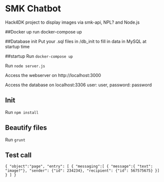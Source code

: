 # SMK Chatbot
Hack4DK project to display images via smk-api, NPL? and Node.js

##Docker up
run docker-compose up

##Database init
Put your .sql files in /db_init to fill in data in MySQL at startup time

##startup
Run `docker-compose up`

Run `node server.js`

Access the webserver on http://localhost:3000

Access the database on localhost:3306 user: user, password: password

## Init
Run `npm install`

## Beautify files
Run `grunt`

## Test call
`
{
	"object":"page",
	"entry": [
		{
			"messaging":[
				{
					"message":{ "text": "image?"},
					"sender": {"id": 234234},
					"recipient": {"id": 567575675}
				}]
		}
	]
}
`
